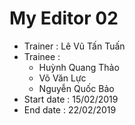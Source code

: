 # My Editor 02
+ Trainer : Lê Vũ Tấn Tuấn
+ Trainee : 
   + Huỳnh Quang Thảo
   + Võ Văn Lực
   + Nguyễn Quốc Bảo
+ Start date : 15/02/2019
+ End date : 22/02/2019
